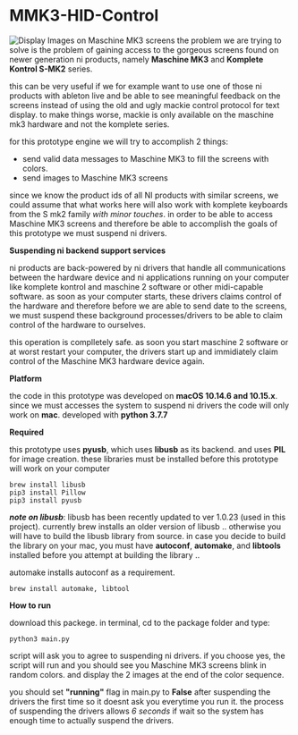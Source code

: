 # MMK3-HID-Control

![Display Images on Maschine MK3 screens](https://repository-images.githubusercontent.com/260289282/8e735200-8f1c-11ea-94f3-68c94e5293a1)
the problem we are trying to solve is the problem of gaining access to the gorgeous screens found on newer generation ni products, namely **Maschine MK3** and **Komplete Kontrol S-MK2** series.

this can be very useful if we for example want to use one of those ni products with ableton live and be able to see meaningful feedback on the screens instead of using the old and ugly mackie control protocol for text display. to make things worse, mackie is only available on the maschine mk3 hardware and not the komplete series.

for this prototype engine we will try to accomplish 2 things:

- send valid data messages to Maschine MK3 to fill the screens with colors.
- send images to Maschine MK3 screens

 since we know the product ids of all NI products with similar screens, we could  assume that what works here will also work with komplete keyboards from the S mk2 family *with minor touches*. in order to be able to access Maschine MK3 screens and therefore be able to accomplish the goals of this prototype we must suspend ni drivers.

**Suspending ni backend support services**

ni products are back-powered by ni drivers that handle all communications between the hardware device and ni applications running on your computer like komplete kontrol and maschine 2 software or other midi-capable software. as soon as your computer starts, these drivers claims control of the hardware and therefore before we are able to send date to the screens, we must suspend these background processes/drivers to be able to claim control of the hardware to ourselves.

this operation is complletely safe. as soon you start maschine 2 software or at worst restart your computer, the drivers start up and immidiately claim control of the Maschine MK3 hardware device again.

**Platform**

the code in this prototype was developed on **macOS 10.14.6 and 10.15.x**. since we must accesses the system to suspend ni drivers the code will only work on **mac**. developed with **python 3.7.7**

**Required**

this prototype uses **pyusb**, which uses **libusb** as its backend. and uses **PIL** for image creation. these libraries must be installed before this prototype will work on your computer

    brew install libusb 
    pip3 install Pillow
    pip3 install pyusb

***note on libusb***: libusb has been recently updated to ver 1.0.23 (used in this project). currently brew installs an older version of libusb .. otherwise you will have to build the libusb library from source. in case you decide to build the library on your mac, you must have **autoconf**, **automake**, and **libtools** installed before you attempt at building the library .. 

automake installs autoconf as a requirement.

    brew install automake, libtool


**How to run**

download this packege. in terminal, cd to the package folder and type:

    python3 main.py

script will ask you to agree to suspending ni drivers. if you choose yes, the script will run and you should see you Maschine MK3 screens blink in random colors. and display the 2 images at the end of the color sequence.

you should set **"running"** flag in main.py to **False** after suspending the drivers the first time so it doesnt ask you everytime you run it. the process of suspending the drivers allows *6 seconds* if wait so the system has enough time to actually suspend the drivers.
